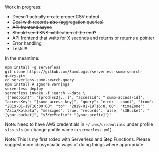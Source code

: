 Work in progress:
- ~~Doesn't actually create proper CSV output~~
- ~~Deal with records also (aggregation queries)~~
- ~~API frontend async~~
- ~~Should send SNS notification at the end?~~
- API frontend that waits for X seconds and returns or returns a pointer
- Error handling
- Tests!!!

In the meantime:

```
npm install -g serverless
git clone https://github.com/SumoLogic/serverless-sumo-search-query.git
cd serverless-sumo-search-query
npm install # Ignore warnings
serverless deploy
serverless invoke -f search --data \
'{"endpoint": "[prod|us2|...]", "accessId": "[sumo-access-id]", "accessKey": "[sumo-access-key]", "query": "error | count", "from": "2019-01-19T16:00:00", "to": "2019-01-19T16:01:00", "timeZone": "Asia/Kolkata", "messages": true, "records": false, "s3Bucket": "[your-bucket]", "s3KeyPrefix": "[your-prefix]"}'
```

Note: Need to have AWS credentials in `~/.aws/credentials` under profile `s1ss_sls` 
(or change profile name in `serverless.yml`).

Note: This is my first rodeo with Serverless and Step Functions. Please suggest more idiosyncratic
ways of doing things where appropriate.